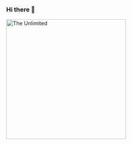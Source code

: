 ### Hi there 👋
<img src="https://vpk.name/file/img/kursy-po-vvedeniyu-v-programmirovanie-1645423414.jpg" alt="The Unlimited" width="320"/>
<!--
**HowkaCoder/HowkaCoder** is a ✨ _special_ ✨ repository because its `README.md` (this file) appears on your GitHub profile.

Here are some ideas to get you started:

- 🔭 I’m currently working on ...
- 🌱 I’m currently learning ...
- 👯 I’m looking to collaborate on ...
- 🤔 I’m looking for help with ...
- 💬 Ask me about ...
- 📫 How to reach me: ...
- 😄 Pronouns: ...
- ⚡ Fun fact: ...
-->
